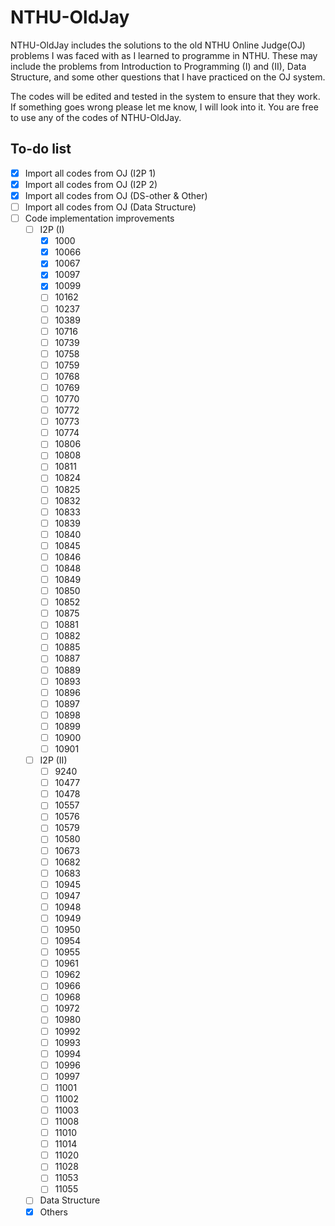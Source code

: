 # NTHU-OldJay

NTHU-OldJay includes the solutions to the old NTHU Online Judge(OJ) problems I was faced with as I learned to programme in NTHU. These may include the problems from Introduction to Programming (I) and (II), Data Structure, and some other questions that I have practiced on the OJ system.

The codes will be edited and tested in the system to ensure that they work. If something goes wrong please let me know, I will look into it. You are free to use any of the codes of NTHU-OldJay.

## To-do list

- [x] Import all codes from OJ (I2P 1)
- [x] Import all codes from OJ (I2P 2)
- [x] Import all codes from OJ (DS-other & Other)
- [ ] Import all codes from OJ (Data Structure)
- [ ] Code implementation improvements
  - [ ] I2P (I)
    - [x] 1000
    - [x] 10066
    - [x] 10067
    - [x] 10097
    - [x] 10099
    - [ ] 10162
    - [ ] 10237
    - [ ] 10389
    - [ ] 10716
    - [ ] 10739
    - [ ] 10758
    - [ ] 10759
    - [ ] 10768
    - [ ] 10769
    - [ ] 10770
    - [ ] 10772
    - [ ] 10773
    - [ ] 10774
    - [ ] 10806
    - [ ] 10808
    - [ ] 10811
    - [ ] 10824
    - [ ] 10825
    - [ ] 10832
    - [ ] 10833
    - [ ] 10839
    - [ ] 10840
    - [ ] 10845
    - [ ] 10846
    - [ ] 10848
    - [ ] 10849
    - [ ] 10850
    - [ ] 10852
    - [ ] 10875
    - [ ] 10881
    - [ ] 10882
    - [ ] 10885
    - [ ] 10887
    - [ ] 10889
    - [ ] 10893
    - [ ] 10896
    - [ ] 10897
    - [ ] 10898
    - [ ] 10899
    - [ ] 10900
    - [ ] 10901
  - [ ] I2P (II)
    - [ ] 9240
    - [ ] 10477
    - [ ] 10478
    - [ ] 10557
    - [ ] 10576
    - [ ] 10579
    - [ ] 10580
    - [ ] 10673
    - [ ] 10682
    - [ ] 10683
    - [ ] 10945
    - [ ] 10947
    - [ ] 10948
    - [ ] 10949
    - [ ] 10950
    - [ ] 10954
    - [ ] 10955
    - [ ] 10961
    - [ ] 10962
    - [ ] 10966
    - [ ] 10968
    - [ ] 10972
    - [ ] 10980
    - [ ] 10992
    - [ ] 10993
    - [ ] 10994
    - [ ] 10996
    - [ ] 10997
    - [ ] 11001
    - [ ] 11002
    - [ ] 11003
    - [ ] 11008
    - [ ] 11010
    - [ ] 11014
    - [ ] 11020
    - [ ] 11028
    - [ ] 11053
    - [ ] 11055
  - [ ] Data Structure
  - [x] Others
